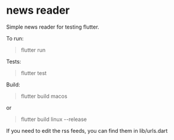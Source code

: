 # news reader

Simple news reader for testing flutter.

To run:
> flutter run

Tests:
> flutter test

Build:
> flutter build macos

or

> flutter build linux --release

If you need to edit the rss feeds, you can find them in lib/urls.dart
